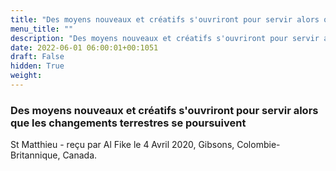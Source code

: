 ```yaml
---
title: "Des moyens nouveaux et créatifs s'ouvriront pour servir alors que les changements terrestres se poursuivent"
menu_title: ""
description: "Des moyens nouveaux et créatifs s'ouvriront pour servir alors que les changements terrestres se poursuivent"
date: 2022-06-01 06:00:01+00:1051
draft: False
hidden: True
weight:
---
```

### Des moyens nouveaux et créatifs s'ouvriront pour servir alors que les changements terrestres se poursuivent

St Matthieu - reçu par Al Fike le 4 Avril 2020, Gibsons, Colombie-Britannique, Canada.




